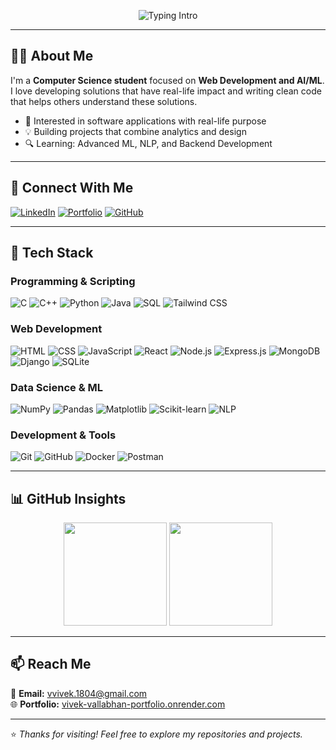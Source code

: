 <!-- Profile Header -->
<p align="center">
  <img src="https://readme-typing-svg.demolab.com?font=Fira+Code&center=true&weight=450&size=24&pause=800&color=0366D6&width=550&height=45&lines=Hi%2C+I'm+Vivek+Vallabhan;Computer+Science+Student;A+Full-Stack+Web+Developer;Passionate+about+Building+Real+World+Projects" alt="Typing Intro"/>
</p>

---

## 🧑‍💻 About Me
I'm a **Computer Science student** focused on **Web Development and AI/ML**.  
I love developing solutions that have real-life impact and writing clean code that helps others understand these solutions.

- 🎯 Interested in software applications with real-life purpose 
- 💡 Building projects that combine analytics and design  
- 🔍 Learning: Advanced ML, NLP, and Backend Development  

---

## 🔗 Connect With Me
[![LinkedIn](https://img.shields.io/badge/LinkedIn-0A66C2?style=flat-square&logo=linkedin&logoColor=white)](https://www.linkedin.com/in/vivek-vallabhan-2166852a6/)
[![Portfolio](https://img.shields.io/badge/Portfolio-000000?style=flat-square&logo=vercel&logoColor=white)](https://vivek-vallabhan-portfolio.onrender.com/)
[![GitHub](https://img.shields.io/badge/GitHub-181717?style=flat-square&logo=github&logoColor=white)](https://github.com/VivekVallabhan3407)

---

## 🧠 Tech Stack

### Programming & Scripting
![C](https://img.shields.io/badge/-C-00599C?logo=c&logoColor=white)
![C++](https://img.shields.io/badge/-C++-00599C?logo=c%2B%2B&logoColor=white)
![Python](https://img.shields.io/badge/-Python-3776AB?logo=python&logoColor=white)
![Java](https://img.shields.io/badge/-Java-007396?logo=java&logoColor=white)
![SQL](https://img.shields.io/badge/-SQL-4479A1?logo=mysql&logoColor=white)
![Tailwind CSS](https://img.shields.io/badge/-TailwindCSS-38B2AC?logo=tailwind-css&logoColor=white)

### Web Development
![HTML](https://img.shields.io/badge/-HTML5-E34F26?logo=html5&logoColor=white)
![CSS](https://img.shields.io/badge/-CSS3-1572B6?logo=css3&logoColor=white)
![JavaScript](https://img.shields.io/badge/-JavaScript-F7DF1E?logo=javascript&logoColor=black)
![React](https://img.shields.io/badge/-React-61DAFB?logo=react&logoColor=black)
![Node.js](https://img.shields.io/badge/-Node.js-339933?logo=node.js&logoColor=white)
![Express.js](https://img.shields.io/badge/-Express.js-000000?logo=express&logoColor=white)
![MongoDB](https://img.shields.io/badge/-MongoDB-47A248?logo=mongodb&logoColor=white)
![Django](https://img.shields.io/badge/-Django-092E20?logo=django&logoColor=white)
![SQLite](https://img.shields.io/badge/-SQLite-003B57?logo=sqlite&logoColor=white)

### Data Science & ML
![NumPy](https://img.shields.io/badge/-NumPy-013243?logo=numpy&logoColor=white)
![Pandas](https://img.shields.io/badge/-Pandas-150458?logo=pandas&logoColor=white)
![Matplotlib](https://img.shields.io/badge/-Matplotlib-11557C?style=flat&logo=matplotlib&logoColor=white)
![Scikit-learn](https://img.shields.io/badge/-Scikit--learn-F7931E?logo=scikit-learn&logoColor=white)
![NLP](https://img.shields.io/badge/-NLP-4B8BBE?style=flat)

### Development & Tools
![Git](https://img.shields.io/badge/-Git-F05032?logo=git&logoColor=white)
![GitHub](https://img.shields.io/badge/-GitHub-181717?logo=github&logoColor=white)
![Docker](https://img.shields.io/badge/-Docker-2496ED?logo=docker&logoColor=white)
![Postman](https://img.shields.io/badge/-Postman-FF6C37?logo=postman&logoColor=white)

---

## 📊 GitHub Insights
<p align="center">
  <img src="https://github-readme-stats.vercel.app/api?username=VivekVallabhan3407&show_icons=true&theme=default" height="165">
  <img src="https://github-readme-stats.vercel.app/api/top-langs/?username=VivekVallabhan3407&layout=compact&theme=default" height="165">
</p>

---

## 📫 Reach Me
📧 **Email:** vvivek.1804@gmail.com  
🌐 **Portfolio:** [vivek-vallabhan-portfolio.onrender.com](https://vivek-vallabhan-portfolio.onrender.com/)

---

⭐ *Thanks for visiting! Feel free to explore my repositories and projects.*
